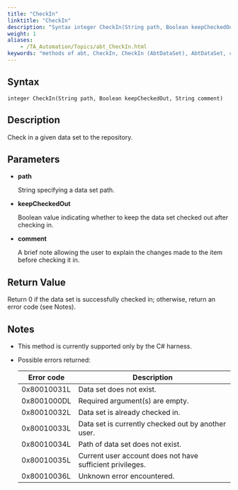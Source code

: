 ```yaml
--- 
title: "CheckIn"
linktitle: "CheckIn"
description: "Syntax integer CheckIn(String path, Boolean keepCheckedOut, String comment) Description Check in a given data set to the repository. Parameters path String specifying a data set path. keepCheckedOut ..."
weight: 1
aliases: 
    - /TA_Automation/Topics/abt_CheckIn.html
keywords: "methods of abt, CheckIn, CheckIn (AbtDataSet), AbtDataSet, checkin, abtdataset checkin, check in data set, check in data set to repository"
---
```


## Syntax

`integer CheckIn(String path, Boolean keepCheckedOut, String comment)`

## Description

Check in a given data set to the repository.

## Parameters

-   **path**

    String specifying a data set path.

-   **keepCheckedOut**

    Boolean value indicating whether to keep the data set checked out after checking in.

-   **comment**

    A brief note allowing the user to explain the changes made to the item before checking it in.


## Return Value

Return 0 if the data set is successfully checked in; otherwise, return an error code \(see Notes\).

## Notes

-   This method is currently supported only by the C\# harness.
-   Possible errors returned:

    |Error code|Description|
    |----------|-----------|
    |0x80010031L|Data set does not exist.|
    |0x8001000DL|Required argument\(s\) are empty.|
    |0x80010032L|Data set is already checked in.|
    |0x80010033L|Data set is currently checked out by another user.|
    |0x80010034L|Path of data set does not exist.|
    |0x80010035L|Current user account does not have sufficient privileges.|
    |0x80010036L|Unknown error encountered.|




